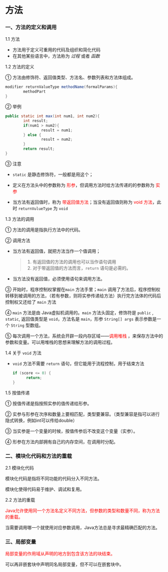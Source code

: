 

# 方法

### 一、方法的定义和调用

1.1 方法

+ 方法用于定义可重用的代码及组织和简化代码
+ 在其他某些语言中，方法称为 *过程* 或者 *函数*

1.2 方法的定义

① 方法由修饰符、返回值类型、方法名、参数列表和方法体组成。

```java
modifier returnValueType methodName(formalParams){
		methodPart
} 
```

② 举例

```java
public static int max(int num1, int num2){
		int result;
		if(num1 > num2){
				result = num1;
		} else {
				result = num2;
		}
		return result;
}
```

③ 注意

+ `static` 是静态修饰符，一般都是用这个；
+ 定义在方法头中的参数称为 <font color=red>形参</font>，但调用方法时给方法传递的的参数称为 <font color=red>实参</font>

+ 当方法有返回值时，称为 <font color=red>带返回值方法</font>；当没有返回值则称为 <font color=red>void 方法</font>，此时 `returnVulueType` 为 `void`

1.3 方法的调用

① 方法的调用是指执行方法中的代码。

② 调用方法

+ 当方法有返回值，就把方法当作一个值调用；

  > 1. 有返回值的方法的调用也可以当作语句调用
  > 2. 对于带返回值的方法而言，`return` 语句是必需的。

+ 当方法没有返回值，必须使用语句来调用方法。

③ 开始时，程序控制权掌握在`main` 方法手里；`main` 调用了方法后，程序控制权转移到被调用的方法，（若有参数，则将实参传递给方法）执行完方法体的代码后控制权又还给了 `main` 方法

④ `main` 方法是由 Java虚拟机调用的。`main` 方法头固定，修饰符是 `public` , `static`, 返回值类型是 `void`，方法名是 `main`，形参 `String[] args` 表示参数是一个 `String` 型数组。

⑤ 每次调用一个方法，系统会开辟一段内存区域——<font color=red>调用堆栈</font> ，来保存方法中的参数和变量。可以用堆栈的思想来理解方法的调用过程。

1.4 关于 `void` 方法

+ `void` 方法不需要 `return` 语句，但它能用于流程控制，用于结束方法

  ```java
  if (score <= 0) {
  		return;
  }
  ```

1.5 按值传递

① 按值传递是指按照实参的值传递给形参。

② 实参与形参在次序和数量上要相匹配，类型要兼容。（类型兼容是指可以进行隐式转换，例如int可以传给double）

③ 当实参是一个变量的时候，按值传参后不改变这个变量（实参）。

④ 形参在方法内部拥有自己的内存空间，在调用时分配。

### 二、模块化代码和方法的重载

2.1 模块化代码

模块化代码是指将不同功能的代码分入不同方法。

模块化使得代码易于维护、调试和复用。

2.2 方法的重载

 <font color=red>Java允许使用同一个方法名定义不同方法，但参数的类型和数量不同，称为方法的重载。</font>

当需要调用哪一个就使用对应参数调用，Java方法总是寻求最精确匹配的方法。                                 

### 三、局部变量

 <font color=red>局部变量的作用域从声明的地方到包含该方法的块结束。</font>

可以再非嵌套块中声明同名局部变量，但不可以在嵌套块中。
